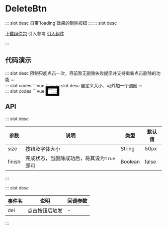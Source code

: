 # DeleteBtn

<ContainerBox title="介绍">
::: slot desc
自带`loading`效果的删除按钮
:::
</ContainerBox>

<ContainerBox title="下载并引入">
::: slot desc

[下载组件包](https://gitee.com/lengyibai/component-package/raw/master/LibDeleteBtn.zip)
引入参考 [引入组件](/Components/Base/start.html#引入组件)

:::
</ContainerBox>

## 代码演示

<ContainerBox title="基础用法">
::: slot desc
限制只能点击一次，目前暂无删除失败提示并支持重新点击删除的功能
:::

<div class="demoBox">
<Statics-DeleteBtn-demo-index-a />
</div>

<ShowCode>
::: slot codes
```vue
<template>
  <div class="demo">
    <LibDeleteBtn
      @del="del"
      :finish="finish"
    />
    <span>{{ text }}</span>
  </div>
</template>
<script>
export default {
  data() {
    return {
      finish: false,
      text: "待删除",
    };
  },
  methods: {
    update() {
      this.text = "删除中";
      setTimeout(() => {
        this.finish = true;
        this.text = "删除成功";
      }, 2000);
    },
  },
};
</script>
<style scoped>
.demo {
  display: flex;
  flex-direction: column;
  align-items: center;
  font-size: 2vw;
}
</style>
```
:::
</ShowCode>
</ContainerBox>

<ContainerBox title="自定义样式">
::: slot desc
自定义大小、可外加一个圆圈
:::

<div class="demoBox">
<Statics-DeleteBtn-demo-index-b />
</div>

<ShowCode>
::: slot codes
```vue
<LibDeleteBtn
  style="border: 0.75vw solid #000"
  @del="del"
  :finish="finish"
  size="15vw"
/>
```
:::
</ShowCode>
</ContainerBox>

## API

<ContainerBox title="Props">
::: slot desc

| 参数   | 说明                                       | 类型    | 默认值 |
| ------ | ------------------------------------------ | ------- | ------ |
| size   | 按钮及字体大小                             | String  | 50px   |
| finish | 完成状态，当删除成功后，将其设为`true`即可 | Boolean | false  |

:::
</ContainerBox>

<ContainerBox title="Events">
::: slot desc

| 事件名 | 说明           | 回调参数 |
| ------ | -------------- | -------- |
| del | 点击按钮后触发 | -        |

:::
</ContainerBox>
